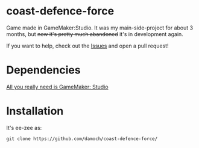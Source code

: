# coast-defence-force

Game made in GameMaker:Studio. It was my main-side-project for about 3 months, but ~~now it's pretty much abandoned~~ it's in development again.

If you want to help, check out the [Issues](https://github.com/damoch/coast-defence-force/issues) and open a pull request!

# Dependencies

[All you really need is GameMaker: Studio](http://www.yoyogames.com/get)

# Installation

It's ee-zee as:

`git clone https://github.com/damoch/coast-defence-force/`
